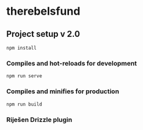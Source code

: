 # therebelsfund

## Project setup v 2.0
```
npm install
```

### Compiles and hot-reloads for development
```
npm run serve
```

### Compiles and minifies for production
```
npm run build
```
### Riješen Drizzle plugin